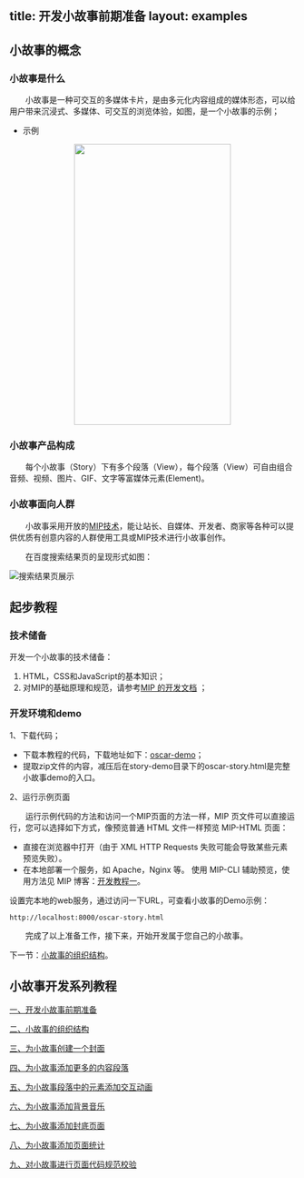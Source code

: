 title: 开发小故事前期准备
layout: examples
---

## 小故事的概念

### 小故事是什么

&emsp;&emsp;小故事是一种可交互的多媒体卡片，是由多元化内容组成的媒体形态，可以给用户带来沉浸式、多媒体、可交互的浏览体验，如图，是一个小故事的示例；

- 示例

<div align=center>
    <img src="http://mipstatic.baidu.com/static/mip-static/mip-story/demo/static/oscar5.gif" width="276" height="494" />
</div>

### 小故事产品构成

​&emsp;&emsp;每个小故事（Story）下有多个段落（View），每个段落（View）可自由组合音频、视频、图片、GIF、文字等富媒体元素(Element)。

<!-- - 示例 -->

<!-- ![intro-view-layer-element (1)](http://mipstatic.baidu.com/static/mip-static/mip-story/demo/static/intro-view-layer-element.jpg) -->

### 小故事面向人群

​&emsp;&emsp;小故事采用开放的[MIP技术](https://www.mipengine.org/)，能让站长、自媒体、开发者、商家等各种可以提供优质有创意内容的人群使用工具或MIP技术进行小故事创作。

​&emsp;&emsp;在百度搜索结果页的呈现形式如图：

![搜索结果页展示](http://mipstatic.baidu.com/static/mip-static/mip-story/demo/static/%E6%90%9C%E7%B4%A2%E7%BB%93%E6%9E%9C%E9%A1%B5%E5%B1%95%E7%A4%BA.png)

## 起步教程

### 技术储备

开发一个小故事的技术储备：

1. HTML，CSS和JavaScript的基本知识；
2. 对MIP的基础原理和规范，请参考[MIP 的开发文档](/doc/00-mip-101.html) ；

### 开发环境和demo

1、下载代码；

- 下载本教程的代码，下载地址如下：[oscar-demo](http://mipstatic.baidu.com/static/mip-static/mip-story/demo/story-demo.zip)；
- 提取zip文件的内容，减压后在story-demo目录下的oscar-story.html是完整小故事demo的入口。

2、运行示例页面

​&emsp;&emsp;运行示例代码的方法和访问一个MIP页面的方法一样，MIP 页文件可以直接运行，您可以选择如下方式，像预览普通 HTML 文件一样预览 MIP-HTML 页面：

- 直接在浏览器中打开（由于 XML HTTP Requests 失败可能会导致某些元素预览失败）。
- 在本地部署一个服务，如 Apache，Nginx 等。
   使用 MIP-CLI 辅助预览，使用方法见 MIP 博客：[开发教程一](http://www.cnblogs.com/mipengine/p/mip_cli_1_install.html)。

设置完本地的web服务，通过访问一下URL，可查看小故事的Demo示例：

```
http://localhost:8000/oscar-story.html
```

​&emsp;&emsp;完成了以上准备工作，接下来，开始开发属于您自己的小故事。

下一节：[小故事的组织结构](/doc/story/story-organization-structure.html)。


## 小故事开发系列教程

[一、开发小故事前期准备](/doc/story/add-story-before.html)

[二、小故事的组织结构](/doc/story/story-organization-structure.html)

[三、为小故事创建一个封面](/doc/story/add-story-cover.html)

[四、为小故事添加更多的内容段落](/doc/story/add-story-section.html)

[五、为小故事段落中的元素添加交互动画](/doc/story/add-story-animation.html)

[六、为小故事添加背景音乐](/doc/story/add-story-music.html)

[七、为小故事添加封底页面](/doc/story/add-story-end.html)

[八、为小故事添加页面统计](/doc/story/add-story-pix.html)

[九、对小故事进行页面代码规范校验](/doc/story/add-story-validate.html)

